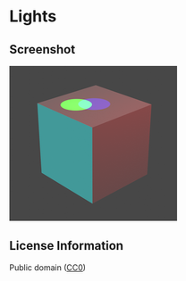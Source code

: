 # Lights

## Screenshot

![screenshot](screenshot/screenshot.png)

## License Information

Public domain ([CC0](https://creativecommons.org/publicdomain/zero/1.0/))

